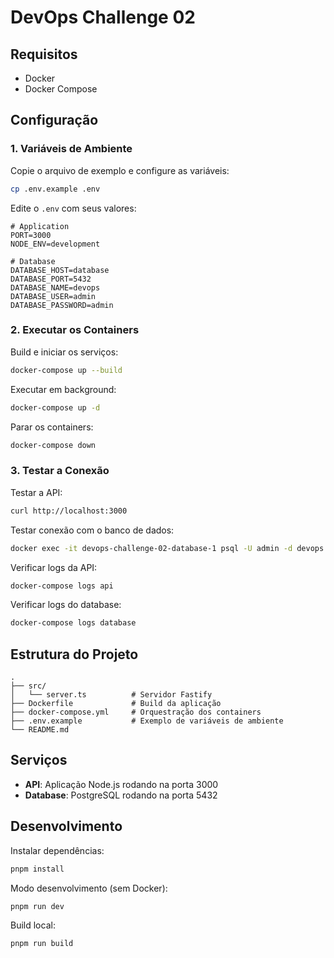 # DevOps Challenge 02

## Requisitos

- Docker
- Docker Compose

## Configuração

### 1. Variáveis de Ambiente

Copie o arquivo de exemplo e configure as variáveis:

```bash
cp .env.example .env
```

Edite o `.env` com seus valores:

```env
# Application
PORT=3000
NODE_ENV=development

# Database
DATABASE_HOST=database
DATABASE_PORT=5432
DATABASE_NAME=devops
DATABASE_USER=admin
DATABASE_PASSWORD=admin
```

### 2. Executar os Containers

Build e iniciar os serviços:

```bash
docker-compose up --build
```

Executar em background:

```bash
docker-compose up -d
```

Parar os containers:

```bash
docker-compose down
```

### 3. Testar a Conexão

Testar a API:

```bash
curl http://localhost:3000
```

Testar conexão com o banco de dados:

```bash
docker exec -it devops-challenge-02-database-1 psql -U admin -d devops
```

Verificar logs da API:

```bash
docker-compose logs api
```

Verificar logs do database:

```bash
docker-compose logs database
```

## Estrutura do Projeto

```
.
├── src/
│   └── server.ts          # Servidor Fastify
├── Dockerfile             # Build da aplicação
├── docker-compose.yml     # Orquestração dos containers
├── .env.example           # Exemplo de variáveis de ambiente
└── README.md
```

## Serviços

- **API**: Aplicação Node.js rodando na porta 3000
- **Database**: PostgreSQL rodando na porta 5432

## Desenvolvimento

Instalar dependências:

```bash
pnpm install
```

Modo desenvolvimento (sem Docker):

```bash
pnpm run dev
```

Build local:

```bash
pnpm run build
```
